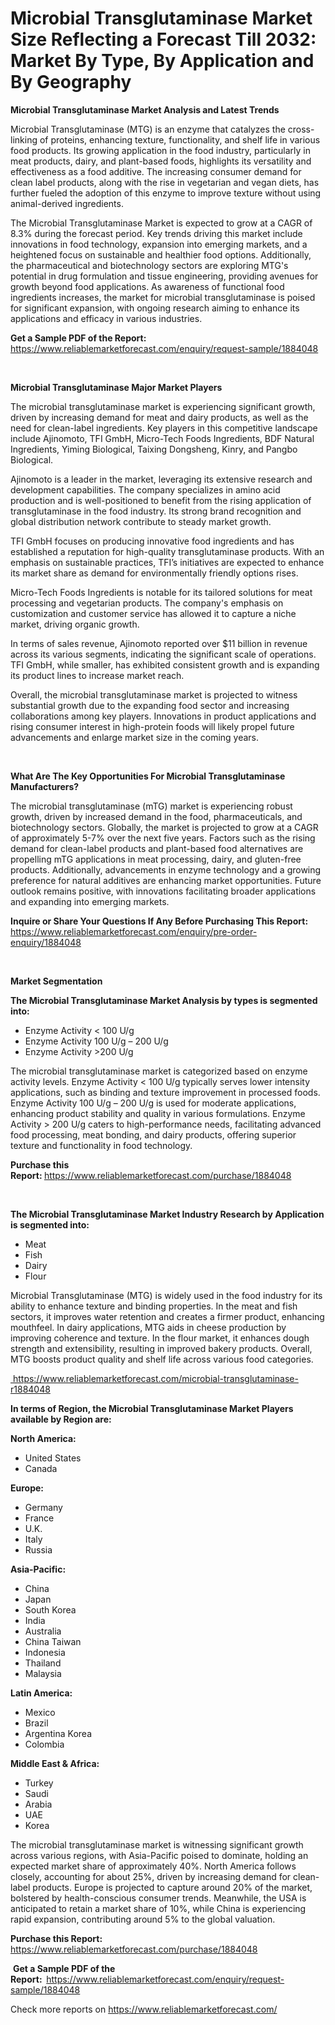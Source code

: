 <p><h1>Microbial Transglutaminase Market Size Reflecting a Forecast Till 2032: Market By Type, By Application and By Geography</h1></p><p><strong>Microbial Transglutaminase Market Analysis and Latest Trends</strong></p>
<p><p>Microbial Transglutaminase (MTG) is an enzyme that catalyzes the cross-linking of proteins, enhancing texture, functionality, and shelf life in various food products. Its growing application in the food industry, particularly in meat products, dairy, and plant-based foods, highlights its versatility and effectiveness as a food additive. The increasing consumer demand for clean label products, along with the rise in vegetarian and vegan diets, has further fueled the adoption of this enzyme to improve texture without using animal-derived ingredients.</p><p>The Microbial Transglutaminase Market is expected to grow at a CAGR of 8.3% during the forecast period. Key trends driving this market include innovations in food technology, expansion into emerging markets, and a heightened focus on sustainable and healthier food options. Additionally, the pharmaceutical and biotechnology sectors are exploring MTG's potential in drug formulation and tissue engineering, providing avenues for growth beyond food applications. As awareness of functional food ingredients increases, the market for microbial transglutaminase is poised for significant expansion, with ongoing research aiming to enhance its applications and efficacy in various industries.</p></p>
<p><strong>Get a Sample PDF of the Report:&nbsp;</strong> <a href="https://www.reliablemarketforecast.com/enquiry/request-sample/1884048?utm_campaign=2257&utm_medium=2&utm_source=Github&utm_content=ia&utm_term=30012025&utm_id=microbial-transglutaminase">https://www.reliablemarketforecast.com/enquiry/request-sample/1884048</a></p>
<p>&nbsp;</p>
<p><strong>Microbial Transglutaminase Major Market Players</strong></p>
<p><p>The microbial transglutaminase market is experiencing significant growth, driven by increasing demand for meat and dairy products, as well as the need for clean-label ingredients. Key players in this competitive landscape include Ajinomoto, TFI GmbH, Micro-Tech Foods Ingredients, BDF Natural Ingredients, Yiming Biological, Taixing Dongsheng, Kinry, and Pangbo Biological.</p><p>Ajinomoto is a leader in the market, leveraging its extensive research and development capabilities. The company specializes in amino acid production and is well-positioned to benefit from the rising application of transglutaminase in the food industry. Its strong brand recognition and global distribution network contribute to steady market growth.</p><p>TFI GmbH focuses on producing innovative food ingredients and has established a reputation for high-quality transglutaminase products. With an emphasis on sustainable practices, TFI’s initiatives are expected to enhance its market share as demand for environmentally friendly options rises.</p><p>Micro-Tech Foods Ingredients is notable for its tailored solutions for meat processing and vegetarian products. The company's emphasis on customization and customer service has allowed it to capture a niche market, driving organic growth.</p><p>In terms of sales revenue, Ajinomoto reported over $11 billion in revenue across its various segments, indicating the significant scale of operations. TFI GmbH, while smaller, has exhibited consistent growth and is expanding its product lines to increase market reach.</p><p>Overall, the microbial transglutaminase market is projected to witness substantial growth due to the expanding food sector and increasing collaborations among key players. Innovations in product applications and rising consumer interest in high-protein foods will likely propel future advancements and enlarge market size in the coming years.</p></p>
<p>&nbsp;</p>
<p><strong>What Are The Key Opportunities For Microbial Transglutaminase Manufacturers?</strong></p>
<p><p>The microbial transglutaminase (mTG) market is experiencing robust growth, driven by increased demand in the food, pharmaceuticals, and biotechnology sectors. Globally, the market is projected to grow at a CAGR of approximately 5-7% over the next five years. Factors such as the rising demand for clean-label products and plant-based food alternatives are propelling mTG applications in meat processing, dairy, and gluten-free products. Additionally, advancements in enzyme technology and a growing preference for natural additives are enhancing market opportunities. Future outlook remains positive, with innovations facilitating broader applications and expanding into emerging markets.</p></p>
<p><strong>Inquire or Share Your Questions If Any Before Purchasing This Report:</strong> <a href="https://www.reliablemarketforecast.com/enquiry/pre-order-enquiry/1884048?utm_campaign=2257&utm_medium=2&utm_source=Github&utm_content=ia&utm_term=30012025&utm_id=microbial-transglutaminase">https://www.reliablemarketforecast.com/enquiry/pre-order-enquiry/1884048</a></p>
<p>&nbsp;</p>
<p><strong>Market Segmentation</strong></p>
<p><strong>The Microbial Transglutaminase Market Analysis by types is segmented into:</strong></p>
<p><ul><li>Enzyme Activity < 100 U/g</li><li>Enzyme Activity 100 U/g – 200 U/g</li><li>Enzyme Activity >200 U/g</li></ul></p>
<p><p>The microbial transglutaminase market is categorized based on enzyme activity levels. Enzyme Activity < 100 U/g typically serves lower intensity applications, such as binding and texture improvement in processed foods. Enzyme Activity 100 U/g – 200 U/g is used for moderate applications, enhancing product stability and quality in various formulations. Enzyme Activity > 200 U/g caters to high-performance needs, facilitating advanced food processing, meat bonding, and dairy products, offering superior texture and functionality in food technology.</p></p>
<p><strong>Purchase this Report:&nbsp;</strong><a href="https://www.reliablemarketforecast.com/purchase/1884048?utm_campaign=2257&utm_medium=2&utm_source=Github&utm_content=ia&utm_term=30012025&utm_id=microbial-transglutaminase">https://www.reliablemarketforecast.com/purchase/1884048</a></p>
<p>&nbsp;</p>
<p><strong>The Microbial Transglutaminase Market Industry Research by Application is segmented into:</strong></p>
<p><ul><li>Meat</li><li>Fish</li><li>Dairy</li><li>Flour</li></ul></p>
<p><p>Microbial Transglutaminase (MTG) is widely used in the food industry for its ability to enhance texture and binding properties. In the meat and fish sectors, it improves water retention and creates a firmer product, enhancing mouthfeel. In dairy applications, MTG aids in cheese production by improving coherence and texture. In the flour market, it enhances dough strength and extensibility, resulting in improved bakery products. Overall, MTG boosts product quality and shelf life across various food categories.</p></p>
<p><a href="https://www.reliablemarketforecast.com/microbial-transglutaminase-r1884048?utm_campaign=2257&utm_medium=2&utm_source=Github&utm_content=ia&utm_term=30012025&utm_id=microbial-transglutaminase">&nbsp;https://www.reliablemarketforecast.com/microbial-transglutaminase-r1884048</a></p>
<p><strong>In terms of Region, the Microbial Transglutaminase Market Players available by Region are:</strong></p>
<p>
    <p> <strong> North America: </strong>
        <ul>
            <li>United States</li>
            <li>Canada</li>
        </ul>
        </p> 
    <p> <strong> Europe: </strong>
        <ul>
            <li>Germany</li>
            <li>France</li>
            <li>U.K.</li>
            <li>Italy</li>
            <li>Russia</li>
        </ul>
        </p> 
    <p> <strong> Asia-Pacific: </strong>
        <ul>
            <li>China</li>
            <li>Japan</li>
            <li>South Korea</li>
            <li>India</li>
            <li>Australia</li>
            <li>China Taiwan</li>
            <li>Indonesia</li>
            <li>Thailand</li>
            <li>Malaysia</li>
        </ul>
        </p> 
    <p> <strong> Latin America: </strong>
        <ul>
            <li>Mexico</li>
            <li>Brazil</li>
            <li>Argentina Korea</li>
            <li>Colombia</li>
        </ul>
        </p> 
    <p> <strong> Middle East & Africa: </strong>
        <ul>
            <li>Turkey</li>
            <li>Saudi</li>
            <li>Arabia</li>
            <li>UAE</li>
            <li>Korea</li>
        </ul>
    </p>
    </p>
<p><p>The microbial transglutaminase market is witnessing significant growth across various regions, with Asia-Pacific poised to dominate, holding an expected market share of approximately 40%. North America follows closely, accounting for about 25%, driven by increasing demand for clean-label products. Europe is projected to capture around 20% of the market, bolstered by health-conscious consumer trends. Meanwhile, the USA is anticipated to retain a market share of 10%, while China is experiencing rapid expansion, contributing around 5% to the global valuation.</p></p>
<p><strong>Purchase this Report: </strong><a href="https://www.reliablemarketforecast.com/purchase/1884048?utm_campaign=2257&utm_medium=2&utm_source=Github&utm_content=ia&utm_term=30012025&utm_id=microbial-transglutaminase">https://www.reliablemarketforecast.com/purchase/1884048</a></p>
<p>&nbsp;<strong>Get a Sample PDF of the Report:&nbsp;&nbsp;</strong><a href="https://www.reliablemarketforecast.com/enquiry/request-sample/1884048?utm_campaign=2257&utm_medium=2&utm_source=Github&utm_content=ia&utm_term=30012025&utm_id=microbial-transglutaminase">https://www.reliablemarketforecast.com/enquiry/request-sample/1884048</a></p>
<p><strong></strong></p>
<p>Check more reports on <a href="https://www.reliablemarketforecast.com/?utm_campaign=2257&utm_medium=2&utm_source=Github&utm_content=ia&utm_term=30012025&utm_id=microbial-transglutaminase">https://www.reliablemarketforecast.com/</a></p>